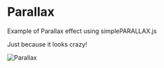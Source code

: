 # Parallax
Example of Parallax effect using simplePARALLAX.js 

Just because it looks crazy!


![Parallax](https://user-images.githubusercontent.com/98430219/188358045-83545d1e-64b3-4a2f-8e38-4525fe692710.png)
